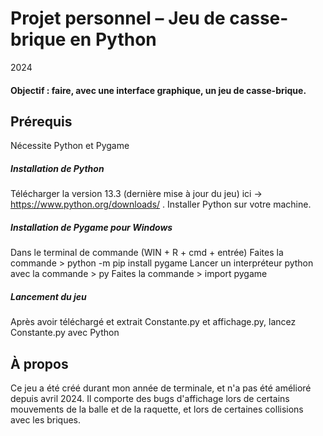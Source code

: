# Projet personnel – Jeu de casse-brique en Python
2024
#### Objectif : faire, avec une interface graphique, un jeu de casse-brique.
## Prérequis
Nécessite Python et Pygame
##### Installation de Python
Télécharger la version 13.3 (dernière mise à jour du jeu) ici → https://www.python.org/downloads/ .
Installer Python sur votre machine.

##### Installation de Pygame pour Windows
Dans le terminal de commande (WIN + R + cmd + entrée)
Faites la commande > python -m pip install pygame
Lancer un interpréteur python avec la commande > py
Faites la commande > import pygame

##### Lancement du jeu
Après avoir téléchargé et extrait Constante.py et affichage.py, lancez Constante.py avec Python

## À propos
Ce jeu a été créé durant mon année de terminale, et n'a pas été amélioré depuis avril 2024.
Il comporte des bugs d'affichage lors de certains mouvements de la balle et de la raquette, et lors de certaines collisions avec les briques.
